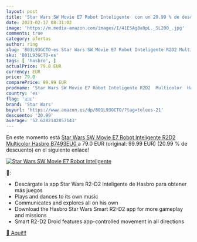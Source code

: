 ```yaml
---
layout: post
title: 'Star Wars SW Movie E7 Robot Inteligente  con un 20.99 % de descuento'
date: 2021-02-17 08:31:02
image: 'https://m.media-amazon.com/images/I/41ESAgBa9pL._SL200_.jpg'
comments: true
category: ofertas
author: ring
slug: 'B01L93GCTO-es Star Wars SW Movie E7 Robot Inteligente R2D2 Multicolor...'
sku: 'B01L93GCTO-es'
tags: [ 'hasbro', ]
actualPrice: 79.0 EUR
currency: EUR
price: 79.0
comparePrice: 99.99 EUR
prodname: 'Star Wars SW Movie E7 Robot Inteligente R2D2  Multicolor  Hasbro B7493EU0 '
country: 'es'
flag: '🇪🇸'
brand: 'Star Wars'
buyurl: 'https://www.amazon.es/dp/B01L93GCTO/?tag=tolees-21'
descuento: '20.99'
average: '52.6282142857143'
---
```


En este momento está [Star Wars SW Movie E7 Robot Inteligente R2D2  Multicolor  Hasbro B7493EU0 ](https://www.amazon.es/dp/B01L93GCTO/?tag=tolees-21) a 79.0 EUR (original: 99.99 EUR) (20.99 %  de descuento) en el siguiente enlace!

[![Star Wars SW Movie E7 Robot Inteligente ](https://m.media-amazon.com/images/I/41ESAgBa9pL._SL200_.jpg)](https://www.amazon.es/dp/B01L93GCTO/?tag=tolees-21)

🔎:

- Descárgate la app Star Wars R2-D2 Inteligente de Hasbro para obtener más juegos
- Plays and dances to its own music
- Communicates and explores all on his own
- Download the Hasbro Star Wars Smart R2-D2 app for more gameplay and missions
- Smart R2-D2 Droid features app-controlled movement in all directions

[🛒 Aquí!!!](https://www.amazon.es/dp/B01L93GCTO/?tag=tolees-21)
